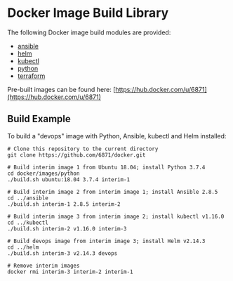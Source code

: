 # Docker Image Build Library

The following Docker image build modules are provided:

- [ansible](images/ansible)
- [helm](images/helm)
- [kubectl](images/kubectl)
- [python](images/python)
- [terraform](images/terraform)

Pre-built images can be found here:
[https://hub.docker.com/u/6871](https://hub.docker.com/u/6871)

## Build Example

To build a "devops" image with Python, Ansible, kubectl and Helm installed:

```
# Clone this repository to the current directory
git clone https://github.com/6871/docker.git

# Build interim image 1 from Ubuntu 18.04; install Python 3.7.4
cd docker/images/python
./build.sh ubuntu:18.04 3.7.4 interim-1

# Build interim image 2 from interim image 1; install Ansible 2.8.5
cd ../ansible
./build.sh interim-1 2.8.5 interim-2

# Build interim image 3 from interim image 2; install kubectl v1.16.0
cd ../kubectl
./build.sh interim-2 v1.16.0 interim-3

# Build devops image from interim image 3; install Helm v2.14.3
cd ../helm
./build.sh interim-3 v2.14.3 devops

# Remove interim images
docker rmi interim-3 interim-2 interim-1
```
